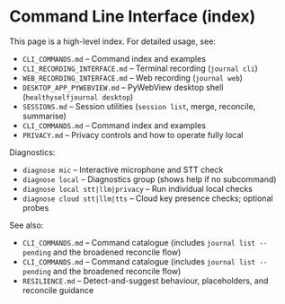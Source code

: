 # Command Line Interface (index)

This page is a high-level index. For detailed usage, see:

- `CLI_COMMANDS.md` – Command index and examples
- `CLI_RECORDING_INTERFACE.md` – Terminal recording (`journal cli`)
- `WEB_RECORDING_INTERFACE.md` – Web recording (`journal web`)
- `DESKTOP_APP_PYWEBVIEW.md` – PyWebView desktop shell (`healthyselfjournal desktop`)
- `SESSIONS.md` – Session utilities (`session list`, merge, reconcile, summarise)
- `CLI_COMMANDS.md` – Command index and examples
- `PRIVACY.md` – Privacy controls and how to operate fully local

Diagnostics:

- `diagnose mic` – Interactive microphone and STT check
- `diagnose local` – Diagnostics group (shows help if no subcommand)
- `diagnose local stt|llm|privacy` – Run individual local checks
- `diagnose cloud stt|llm|tts` – Cloud key presence checks; optional probes

See also:
- `CLI_COMMANDS.md` – Command catalogue (includes `journal list --pending` and the broadened reconcile flow)
- `CLI_COMMANDS.md` – Command catalogue (includes `journal list --pending` and the broadened reconcile flow)
- `RESILIENCE.md` – Detect-and-suggest behaviour, placeholders, and reconcile guidance
